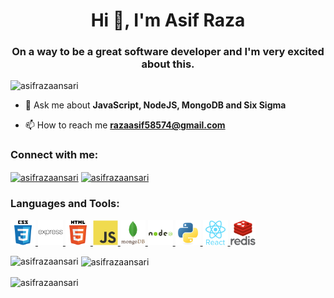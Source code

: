 <h1 align="center">Hi 👋, I'm Asif Raza</h1>
<h3 align="center">On a way to be a great software developer and I'm very excited about this.</h3>

<p align="left"> <img src="https://komarev.com/ghpvc/?username=asifrazaansari&label=Profile%20views&color=0e75b6&style=flat" alt="asifrazaansari" /> </p>

- 💬 Ask me about **JavaScript, NodeJS, MongoDB and Six Sigma**

- 📫 How to reach me **razaasif58574@gmail.com**

<h3 align="left">Connect with me:</h3>
<p align="left">
<a href="https://linkedin.com/in/asifrazaansari" target="blank"><img align="center" src="https://raw.githubusercontent.com/rahuldkjain/github-profile-readme-generator/master/src/images/icons/Social/linked-in-alt.svg" alt="asifrazaansari" height="30" width="40" /></a>
<a href="https://www.leetcode.com/asifrazaansari" target="blank"><img align="center" src="https://raw.githubusercontent.com/rahuldkjain/github-profile-readme-generator/master/src/images/icons/Social/leet-code.svg" alt="asifrazaansari" height="30" width="40" /></a>
</p>

<h3 align="left">Languages and Tools:</h3>
<p align="left"> <a href="https://www.w3schools.com/css/" target="_blank" rel="noreferrer"> <img src="https://raw.githubusercontent.com/devicons/devicon/master/icons/css3/css3-original-wordmark.svg" alt="css3" width="40" height="40"/> </a> <a href="https://expressjs.com" target="_blank" rel="noreferrer"> <img src="https://raw.githubusercontent.com/devicons/devicon/master/icons/express/express-original-wordmark.svg" alt="express" width="40" height="40"/> </a> <a href="https://www.w3.org/html/" target="_blank" rel="noreferrer"> <img src="https://raw.githubusercontent.com/devicons/devicon/master/icons/html5/html5-original-wordmark.svg" alt="html5" width="40" height="40"/> </a> <a href="https://developer.mozilla.org/en-US/docs/Web/JavaScript" target="_blank" rel="noreferrer"> <img src="https://raw.githubusercontent.com/devicons/devicon/master/icons/javascript/javascript-original.svg" alt="javascript" width="40" height="40"/> </a> <a href="https://www.mongodb.com/" target="_blank" rel="noreferrer"> <img src="https://raw.githubusercontent.com/devicons/devicon/master/icons/mongodb/mongodb-original-wordmark.svg" alt="mongodb" width="40" height="40"/> </a> <a href="https://nodejs.org" target="_blank" rel="noreferrer"> <img src="https://raw.githubusercontent.com/devicons/devicon/master/icons/nodejs/nodejs-original-wordmark.svg" alt="nodejs" width="40" height="40"/> </a> <a href="https://www.python.org" target="_blank" rel="noreferrer"> <img src="https://raw.githubusercontent.com/devicons/devicon/master/icons/python/python-original.svg" alt="python" width="40" height="40"/> </a> <a href="https://reactjs.org/" target="_blank" rel="noreferrer"> <img src="https://raw.githubusercontent.com/devicons/devicon/master/icons/react/react-original-wordmark.svg" alt="react" width="40" height="40"/> </a> <a href="https://redis.io" target="_blank" rel="noreferrer"> <img src="https://raw.githubusercontent.com/devicons/devicon/master/icons/redis/redis-original-wordmark.svg" alt="redis" width="40" height="40"/> </a> </p>

<p><img align="left" src="https://github-readme-stats.vercel.app/api/top-langs?username=asifrazaansari&show_icons=true&locale=en&layout=compact" alt="asifrazaansari" /></p>

<p>&nbsp;<img align="center" src="https://github-readme-stats.vercel.app/api?username=asifrazaansari&count_private=true&show_icons=true&locale=en" alt="asifrazaansari" /></p>

<p><img align="center" src="https://github-readme-streak-stats.herokuapp.com/?user=asifrazaansari&" alt="asifrazaansari" /></p>


